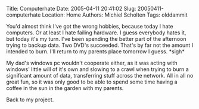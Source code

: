 Title: Computerhate
Date: 2005-04-11 20:41:02
Slug: 20050411-computerhate
Location: Home
Authors: Michiel Scholten
Tags: olddammit

<p>You'd almost think I've got the wrong hobbies, because today I hate computers. Or at least I hate failing hardware. I guess everybody hates it, but today it's my turn. I've been spending the better part of the afternoon trying to backup data. Two DVD's succeeded. That's by far not the amount I intended to burn. I'll return to my parents place tomorrow I guess. *sigh*</p>

<p>My dad's windows pc wouldn't cooperate either, as it was acting with windows' little will of it's own and slowing to a crawl when trying to burn a significant amount of data, transferring stuff across the network. All in all no great fun, so it was only good to be able to spend some time having a coffee in the sun in the garden with my parents.</p>

<p>Back to my project.</p>